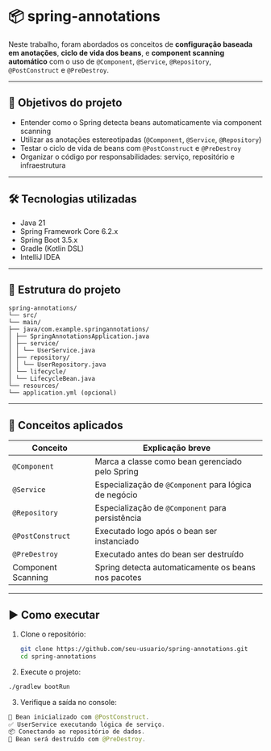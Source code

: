 # 📦 spring-annotations

Neste trabalho, foram abordados os conceitos de **configuração baseada em anotações**, **ciclo de vida dos beans**, e **component scanning automático** com o uso de `@Component`, `@Service`, `@Repository`, `@PostConstruct` e `@PreDestroy`.

---

## 🎯 Objetivos do projeto

- Entender como o Spring detecta beans automaticamente via component scanning
- Utilizar as anotações estereotipadas (`@Component`, `@Service`, `@Repository`)
- Testar o ciclo de vida de beans com `@PostConstruct` e `@PreDestroy`
- Organizar o código por responsabilidades: serviço, repositório e infraestrutura

---

## 🛠️ Tecnologias utilizadas

- Java 21
- Spring Framework Core 6.2.x
- Spring Boot 3.5.x
- Gradle (Kotlin DSL)
- IntelliJ IDEA

---

## 📂 Estrutura do projeto

```
spring-annotations/
└── src/
└── main/
├── java/com.example.springannotations/
│ ├── SpringAnnotationsApplication.java
│ ├── service/
│ │ └── UserService.java
│ ├── repository/
│ │ └── UserRepository.java
│ └── lifecycle/
│ └── LifecycleBean.java
└── resources/
└── application.yml (opcional)
```

---

## 📘 Conceitos aplicados

| Conceito             | Explicação breve                                    |
|----------------------|------------------------------------------------------|
| `@Component`         | Marca a classe como bean gerenciado pelo Spring     |
| `@Service`           | Especialização de `@Component` para lógica de negócio |
| `@Repository`        | Especialização de `@Component` para persistência     |
| `@PostConstruct`     | Executado logo após o bean ser instanciado          |
| `@PreDestroy`        | Executado antes do bean ser destruído               |
| Component Scanning   | Spring detecta automaticamente os beans nos pacotes |

---

## ▶️ Como executar

1. Clone o repositório:
   ```bash
   git clone https://github.com/seu-usuario/spring-annotations.git
   cd spring-annotations

2. Execute o projeto:

```bash
./gradlew bootRun
```

3. Verifique a saída no console:

```java
🚀 Bean inicializado com @PostConstruct.
✅ UserService executando lógica de serviço.
📦 Conectando ao repositório de dados.
🧹 Bean será destruído com @PreDestroy.
```

   

